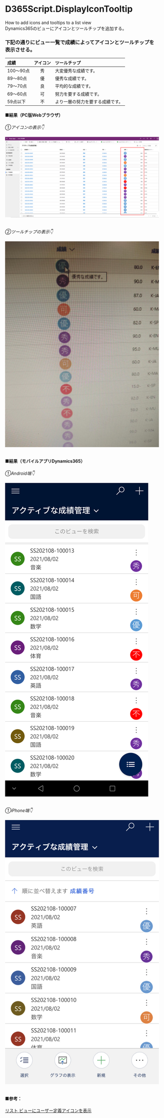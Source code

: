 # D365Script.DisplayIconTooltip
How to add icons and tooltips to a list view<br>
Dynamics365のビューにアイコンとツールチップを追加する。

### 下記の通りにビュー一覧で成績によってアイコンとツールチップを表示させる。
| 成績| アイコン | ツールチップ |
:----|:---:|:----
| 100～90点 | 秀 | 大変優秀な成績です。 |
| 89～80点 | 優 | 優秀な成績です。 |
| 79～70点 | 良 | 平均的な成績です。 |
| 69～60点 | 可 | 努力を要する成績です。 |
| 59点以下 | 不 | より一層の努力を要する成績です。 |

#### ■結果（PC版Webブラウザ）
###### ①アイコンの表示👇　<br><br> ![アイコンの表示](DisplayIconTooltip/img/result001.png "アイコンの表示")
###### ②ツールチップの表示👇　<br><br> ![ツールチップの表示](DisplayIconTooltip/img/result002.png "ツールチップの表示")

#### ■結果（モバイルアプリDynamics365）
###### ①Android端👇　<br><br> ![Android端](DisplayIconTooltip/img/result_android001.png "Android端")
###### ①iPhone端👇　<br><br> ![iPhone端](DisplayIconTooltip/img/result_iphone000.png "iPhone端")

#### ■参考：
[リスト ビューにユーザー定義アイコンを表示](https://docs.microsoft.com/ja-jp/dynamics365/customerengagement/on-premises/customize/display-custom-icons-instead?view=op-9-1)

